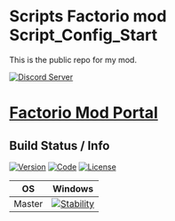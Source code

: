 # Scripts Factorio mod Script_Config_Start

This is the public repo for my mod.

[![Discord Server](https://discordapp.com/api/guilds/354003394718859275/embed.png?style=banner2)](discord.gg/D2YJFBm)

# [Factorio Mod Portal](https://mods.factorio.com/mod/Script_Config_Start)

## Build Status / Info
[![Version](http://img.shields.io/:version-3.0.0-red.svg?style=flat-square)](http://badges.org)
[![Code](http://img.shields.io/:code-lua-blue.svg?style=flat-square)](http://badges.org)
[![License](http://img.shields.io/:license-mit-blue.svg?style=flat-square)](http://badges.org)

| OS | Windows |
| ------ | ------- |
| Master   | [![Stability](http://img.shields.io/:Stability-stable-green.svg?style=flat-square)](http://badges.org)
